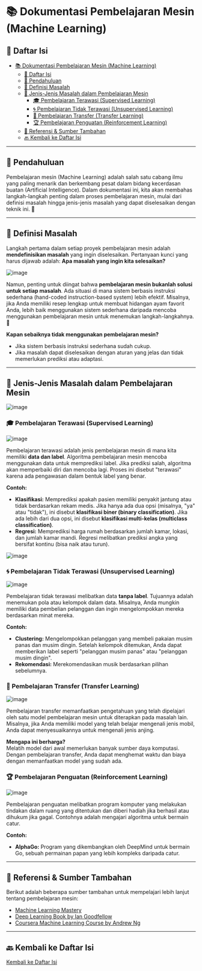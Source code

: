 # 📚 Dokumentasi Pembelajaran Mesin (Machine Learning)

## 📑 Daftar Isi
- [📚 Dokumentasi Pembelajaran Mesin (Machine Learning)](#-dokumentasi-pembelajaran-mesin-machine-learning)
  - [📑 Daftar Isi](#-daftar-isi)
  - [🌟 Pendahuluan](#-pendahuluan)
  - [🎯 Definisi Masalah](#-definisi-masalah)
  - [🧩 Jenis-Jenis Masalah dalam Pembelajaran Mesin](#-jenis-jenis-masalah-dalam-pembelajaran-mesin)
    - [🎓 Pembelajaran Terawasi (Supervised Learning)](#-pembelajaran-terawasi-supervised-learning)
    - [🌀 Pembelajaran Tidak Terawasi (Unsupervised Learning)](#-pembelajaran-tidak-terawasi-unsupervised-learning)
    - [🔄 Pembelajaran Transfer (Transfer Learning)](#-pembelajaran-transfer-transfer-learning)
    - [🏆 Pembelajaran Penguatan (Reinforcement Learning)](#-pembelajaran-penguatan-reinforcement-learning)
  - [📖 Referensi \& Sumber Tambahan](#-referensi--sumber-tambahan)
  - [🔙 Kembali ke Daftar Isi](#-kembali-ke-daftar-isi)

---

## 🌟 Pendahuluan

Pembelajaran mesin (Machine Learning) adalah salah satu cabang ilmu yang paling menarik dan berkembang pesat dalam bidang kecerdasan buatan (Artificial Intelligence). Dalam dokumentasi ini, kita akan membahas langkah-langkah penting dalam proses pembelajaran mesin, mulai dari definisi masalah hingga jenis-jenis masalah yang dapat diselesaikan dengan teknik ini. 🚀

---

## 🎯 Definisi Masalah

Langkah pertama dalam setiap proyek pembelajaran mesin adalah **mendefinisikan masalah** yang ingin diselesaikan. Pertanyaan kunci yang harus dijawab adalah: **Apa masalah yang ingin kita selesaikan?**

![image](https://github.com/user-attachments/assets/66b98ae6-927f-4fc1-9be8-2b1149bcfdda)

Namun, penting untuk diingat bahwa **pembelajaran mesin bukanlah solusi untuk setiap masalah**. Ada situasi di mana sistem berbasis instruksi sederhana (hand-coded instruction-based system) lebih efektif. Misalnya, jika Anda memiliki resep lengkap untuk membuat hidangan ayam favorit Anda, lebih baik menggunakan sistem sederhana daripada mencoba menggunakan pembelajaran mesin untuk menemukan langkah-langkahnya. 🍗

**Kapan sebaiknya tidak menggunakan pembelajaran mesin?**
- Jika sistem berbasis instruksi sederhana sudah cukup.
- Jika masalah dapat diselesaikan dengan aturan yang jelas dan tidak memerlukan prediksi atau adaptasi.

---

## 🧩 Jenis-Jenis Masalah dalam Pembelajaran Mesin
![image](https://github.com/user-attachments/assets/930e2de5-1cf5-4e99-acea-5cea0af8bc4e)


### 🎓 Pembelajaran Terawasi (Supervised Learning)

![image](https://github.com/user-attachments/assets/66c14fbf-b502-467a-8d16-a84f770385a7)

Pembelajaran terawasi adalah jenis pembelajaran mesin di mana kita memiliki **data dan label**. Algoritma pembelajaran mesin mencoba menggunakan data untuk memprediksi label. Jika prediksi salah, algoritma akan memperbaiki diri dan mencoba lagi. Proses ini disebut "terawasi" karena ada pengawasan dalam bentuk label yang benar.

**Contoh:**  
- **Klasifikasi:** Memprediksi apakah pasien memiliki penyakit jantung atau tidak berdasarkan rekam medis. Jika hanya ada dua opsi (misalnya, "ya" atau "tidak"), ini disebut **klasifikasi biner (binary classification)**. Jika ada lebih dari dua opsi, ini disebut **klasifikasi multi-kelas (multiclass classification)**.
- **Regresi:** Memprediksi harga rumah berdasarkan jumlah kamar, lokasi, dan jumlah kamar mandi. Regresi melibatkan prediksi angka yang bersifat kontinu (bisa naik atau turun).

![image](https://github.com/user-attachments/assets/7740020a-03dd-449b-b753-5f3827c0e662)

### 🌀 Pembelajaran Tidak Terawasi (Unsupervised Learning)

![image](https://github.com/user-attachments/assets/49e81c5e-167c-4500-b1c0-e2969f9a0a61)

Pembelajaran tidak terawasi melibatkan data **tanpa label**. Tujuannya adalah menemukan pola atau kelompok dalam data. Misalnya, Anda mungkin memiliki data pembelian pelanggan dan ingin mengelompokkan mereka berdasarkan minat mereka.

**Contoh:**  
- **Clustering:** Mengelompokkan pelanggan yang membeli pakaian musim panas dan musim dingin. Setelah kelompok ditemukan, Anda dapat memberikan label seperti "pelanggan musim panas" atau "pelanggan musim dingin".
- **Rekomendasi:** Merekomendasikan musik berdasarkan pilihan sebelumnya.

### 🔄 Pembelajaran Transfer (Transfer Learning)

![image](https://github.com/user-attachments/assets/2206143d-a58f-4799-b731-faa9619a67ec)


Pembelajaran transfer memanfaatkan pengetahuan yang telah dipelajari oleh satu model pembelajaran mesin untuk diterapkan pada masalah lain. Misalnya, jika Anda memiliki model yang telah belajar mengenali jenis mobil, Anda dapat menyesuaikannya untuk mengenali jenis anjing.

**Mengapa ini berharga?**  
Melatih model dari awal memerlukan banyak sumber daya komputasi. Dengan pembelajaran transfer, Anda dapat menghemat waktu dan biaya dengan memanfaatkan model yang sudah ada.

### 🏆 Pembelajaran Penguatan (Reinforcement Learning)

![image](https://github.com/user-attachments/assets/2c531cd8-0abb-48c8-921b-b9c0c1d24078)

Pembelajaran penguatan melibatkan program komputer yang melakukan tindakan dalam ruang yang ditentukan dan diberi hadiah jika berhasil atau dihukum jika gagal. Contohnya adalah mengajari algoritma untuk bermain catur.

**Contoh:**  
- **AlphaGo:** Program yang dikembangkan oleh DeepMind untuk bermain Go, sebuah permainan papan yang lebih kompleks daripada catur.

---

## 📖 Referensi & Sumber Tambahan

Berikut adalah beberapa sumber tambahan untuk mempelajari lebih lanjut tentang pembelajaran mesin:

- [Machine Learning Mastery](https://machinelearningmastery.com/)
- [Deep Learning Book by Ian Goodfellow](https://www.deeplearningbook.org/)
- [Coursera Machine Learning Course by Andrew Ng](https://www.coursera.org/learn/machine-learning)

---

## 🔙 Kembali ke Daftar Isi

[Kembali ke Daftar Isi](#-daftar-isi)
